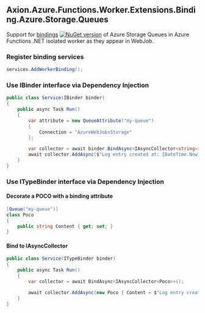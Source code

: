 ﻿## Axion.Azure.Functions.Worker.Extensions.Binding.Azure.Storage.Queues

Support for [bindings](https://github.com/maksionkin/Axion.Extensions/tree/main/src/Axion.Azure.Functions.Worker.Extensions.Binding) [![NuGet version](https://badge.fury.io/nu/Axion.Azure.Functions.Worker.Extensions.Binding.svg)](https://badge.fury.io/nu/Axion.Azure.Functions.Worker.Extensions.Binding) of Azure Storage Queues in Azure Functions .NET isolated worker as they appear in WebJob.

### Register binding services
```csharp
services.AddWorkerBinding();
```

### Use IBinder interface via Dependency Injection

```csharp
public class Service(IBinder binder)
{
    public async Task Run()
    {
        var attribute = new QueueAttribute("my-queue")
        {
            Connection = "AzureWebJobsStorage"
        };

        var collector = await binder.BindAsync<IAsyncCollector<string>>(attribute, CancellationToken.None);
        await collector.AddAsync($"Log entry created at: {DateTime.Now}");
    }
}
```
### Use ITypeBinder interface via Dependency Injection

#### Decorate a POCO with a binding attribute
```csharp
[Queue("my-queue")]
class Poco
{
    public string Content { get; set; }
}
```

#### Bind to IAsyncCollector<T>
```csharp
public class Service(ITypeBinder binder)
{
    public async Task Run()
    {
        var collector = await BindAsync<IAsyncCollector<Poco>>();

        await collector.AddAsync(new Poco { Content = $"Log entry created at: {DateTime.Now}" });
    }
}
```
